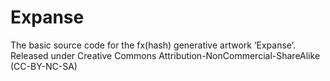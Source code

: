 # Expanse
The basic source code for the fx(hash) generative artwork ‘Expanse’.
Released under Creative Commons Attribution-NonCommercial-ShareAlike (CC-BY-NC-SA)
